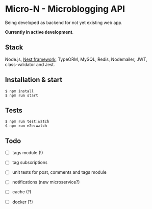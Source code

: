 # Micro-N - Microblogging API 

Being developed as backend for not yet existing web app.

**Currently in active development.**

## Stack
Node.js, [Nest framework](https://github.com/kamilmysliwiec/nest), TypeORM, MySQL, Redis, Nodemailer, JWT, class-validator and Jest.

## Installation & start

```
$ npm install
$ npm run start
```

## Tests

```
$ npm run test:watch
$ npm run e2e:watch
```

## Todo
- [ ] tags module (!)
- [ ] tag subscriptions
- [ ] unit tests for post, comments and tags module
- [ ] notifications (new microservice?)
- [ ] cache (?)
- [ ] docker (?)



